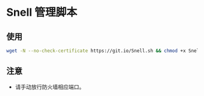 # Snell 管理脚本

## 使用
```bash
wget -N --no-check-certificate https://git.io/Snell.sh && chmod +x Snell.sh && ./Snell.sh
```

## 注意
* 请手动放行防火墙相应端口。
